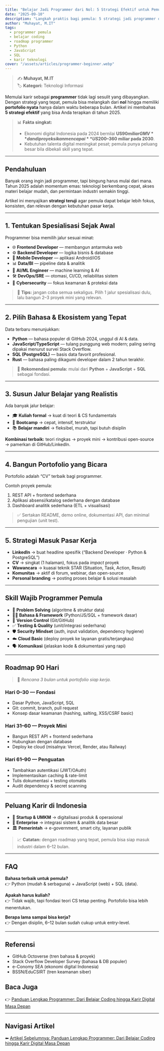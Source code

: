 ```yaml
---
title: "Belajar Jadi Programmer dari Nol: 5 Strategi Efektif untuk Pemula di 2025"
date: "2025-09-10"
description: "Langkah praktis bagi pemula: 5 strategi jadi programmer dari nol, roadmap 90 hari, skill wajib, dan peluang karir digital di Indonesia."
author: "Muhayat, M.IT"
tags:
  - programmer pemula
  - belajar coding
  - roadmap programmer
  - Python
  - JavaScript
  - SQL
  - karir teknologi
cover: "/assets/articles/programmer-beginner.webp"
---
```


> ✍️ **Muhayat, M.IT**  
> 🏷️ **Kategori:** Teknologi Informasi  

Memulai karir sebagai **programmer** tidak lagi sesulit yang dibayangkan. Dengan strategi yang tepat, pemula bisa melangkah dari **nol** hingga memiliki **portofolio nyata** hanya dalam waktu beberapa bulan. Artikel ini membahas **5 strategi efektif** yang bisa Anda terapkan di tahun 2025.

> 📊 **Fakta singkat:**  
> - Ekonomi digital Indonesia pada 2024 bernilai **US$90 miliar GMV** dan diproyeksikan mencapai **US$200–360 miliar pada 2030**.  
> - Kebutuhan talenta digital meningkat pesat; pemula punya peluang besar bila dibekali skill yang tepat.  

---

## Pendahuluan

Banyak orang ingin jadi programmer, tapi bingung harus mulai dari mana. Tahun 2025 adalah momentum emas: teknologi berkembang cepat, akses materi belajar mudah, dan permintaan industri semakin tinggi.  

Artikel ini menyajikan **strategi teruji** agar pemula dapat belajar lebih fokus, konsisten, dan relevan dengan kebutuhan pasar kerja.

---

## 1. Tentukan Spesialisasi Sejak Awal

Programmer bisa memilih jalur sesuai minat:  

- 🌐 **Frontend Developer** — membangun antarmuka web  
- ⚙️ **Backend Developer** — logika bisnis & database  
- 📱 **Mobile Developer** — aplikasi Android/iOS  
- 📊 **Data/BI** — pipeline data & analitik  
- 🧠 **AI/ML Engineer** — machine learning & AI  
- 🛠️ **DevOps/SRE** — otomasi, CI/CD, reliabilitas sistem  
- 🔐 **Cybersecurity** — fokus keamanan & proteksi data  

> 🎯 **Tips:** jangan coba semua sekaligus. Pilih 1 jalur spesialisasi dulu, lalu bangun 2–3 proyek mini yang relevan.

---

## 2. Pilih Bahasa & Ekosistem yang Tepat

Data terbaru menunjukkan:  

- **Python** — bahasa populer di GitHub 2024, unggul di AI & data.  
- **JavaScript/TypeScript** — tulang punggung web modern; paling sering dipakai menurut survei Stack Overflow.  
- **SQL (PostgreSQL)** — basis data favorit profesional.  
- **Rust** — bahasa paling dikagumi developer dalam 2 tahun terakhir.  

> 🎯 **Rekomendasi pemula:** mulai dari **Python** + **JavaScript** + **SQL** sebagai fondasi.

---

## 3. Susun Jalur Belajar yang Realistis

Ada banyak jalur belajar:  

- 🎓 **Kuliah formal** → kuat di teori & CS fundamentals  
- 🚀 **Bootcamp** → cepat, intensif, terstruktur  
- 📚 **Belajar mandiri** → fleksibel, murah, tapi butuh disiplin  

**Kombinasi terbaik:** teori ringkas → proyek mini → kontribusi open-source → pamerkan di GitHub/LinkedIn.

---

## 4. Bangun Portofolio yang Bicara

Portofolio adalah “CV” terbaik bagi programmer.  

Contoh proyek pemula:  
1. REST API + frontend sederhana  
2. Aplikasi absensi/katalog sederhana dengan database  
3. Dashboard analitik sederhana (ETL + visualisasi)  

> ✅ Sertakan README, demo online, dokumentasi API, dan minimal pengujian (unit test).

---

## 5. Strategi Masuk Pasar Kerja

- **LinkedIn** → buat headline spesifik (“Backend Developer · Python & PostgreSQL”)  
- **CV** → singkat (1 halaman), fokus pada *impact* proyek  
- **Wawancara** → kuasai teknik STAR (Situation, Task, Action, Result)  
- **Komunitas** → aktif di forum, webinar, dan open-source  
- **Personal branding** → posting proses belajar & solusi masalah  

---

## Skill Wajib Programmer Pemula

- 🧩 **Problem Solving** (algoritme & struktur data)  
- 👨‍💻 **Bahasa & Framework** (Python/JS/SQL + framework dasar)  
- 🧬 **Version Control** (Git/GitHub)  
- ✅ **Testing & Quality** (unit/integrasi sederhana)  
- 🛡️ **Security Mindset** (auth, input validation, dependency hygiene)  
- ☁️ **Cloud Basic** (deploy proyek ke layanan gratis/terjangkau)  
- 🗣️ **Komunikasi** (jelaskan kode & dokumentasi yang rapi)  

---

## Roadmap 90 Hari

> 🎯 *Rencana 3 bulan untuk portofolio siap kerja.*

### Hari 0–30 — Fondasi
- Dasar Python, JavaScript, SQL  
- Git: commit, branch, pull request  
- Konsep dasar keamanan (hashing, salting, XSS/CSRF basic)  

### Hari 31–60 — Proyek Mini
- Bangun REST API + frontend sederhana  
- Hubungkan dengan database  
- Deploy ke cloud (misalnya: Vercel, Render, atau Railway)  

### Hari 61–90 — Penguatan
- Tambahkan autentikasi (JWT/OAuth)  
- Implementasikan caching & rate-limit  
- Tulis dokumentasi + testing otomatis  
- Audit dependency & secret scanning  

---

## Peluang Karir di Indonesia

- 🚀 **Startup & UMKM** → digitalisasi produk & operasional  
- 🏢 **Enterprise** → integrasi sistem & analitik data besar  
- 🏛️ **Pemerintah** → e-government, smart city, layanan publik  

> 📈 **Catatan:** dengan roadmap yang tepat, pemula bisa siap masuk industri dalam 6–12 bulan.

---

## FAQ

**Bahasa terbaik untuk pemula?**  
👉 Python (mudah & serbaguna) + JavaScript (web) + SQL (data).  

**Apakah harus kuliah?**  
👉 Tidak wajib, tapi fondasi teori CS tetap penting. Portofolio bisa lebih menentukan.  

**Berapa lama sampai bisa kerja?**  
👉 Dengan disiplin, 6–12 bulan sudah cukup untuk entry-level.  

---

## Referensi

- GitHub Octoverse (tren bahasa & proyek)  
- Stack Overflow Developer Survey (bahasa & DB populer)  
- e-Conomy SEA (ekonomi digital Indonesia)  
- BSSN/EduCSIRT (tren keamanan siber)  

## Baca Juga

👉 [Panduan Lengkap Programmer: Dari Belajar Coding hingga Karir Digital Masa Depan](/articles/panduan-lengkap-programmer-belajar-coding-karir-digital/)  

---

## Navigasi Artikel

⬅ [Artikel Sebelumnya: Panduan Lengkap Programmer: Dari Belajar Coding hingga Karir Digital Masa Depan](/articles/panduan-lengkap-programmer-belajar-coding-karir-digital/)
